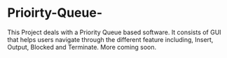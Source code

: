 # Prioirty-Queue-
This Project deals with a Priority Queue based software. It consists of GUI that helps users navigate through the different feature including, Insert, Output, Blocked and Terminate.
More coming soon.

